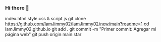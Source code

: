 ### Hi there 👋

<!--
**IamJimmy02/IamJimmy02** is a ✨ _special_ ✨ repository because its `README.md` (this file) appears on your GitHub profile.

Here are some ideas to get you started:

- 🔭 I’m currently working on ...
- 🌱 I’m currently learning ...
- 👯 I’m looking to collaborate on ...
- 🤔 I’m looking for help with ...
- 💬 Ask me about ...
- 📫 How to reach me: ...
- 😄 Pronouns: ...
- ⚡ Fun fact: ...
-->
index.html
style.css & script.js
git clone <https://github.com/IamJimmy02/IamJimmy02/new/main?readme=1>
cd IamJimmy02.github.io
git add .
git commit -m "Primer commit: Agregar mi página web"
git push origin main
star

